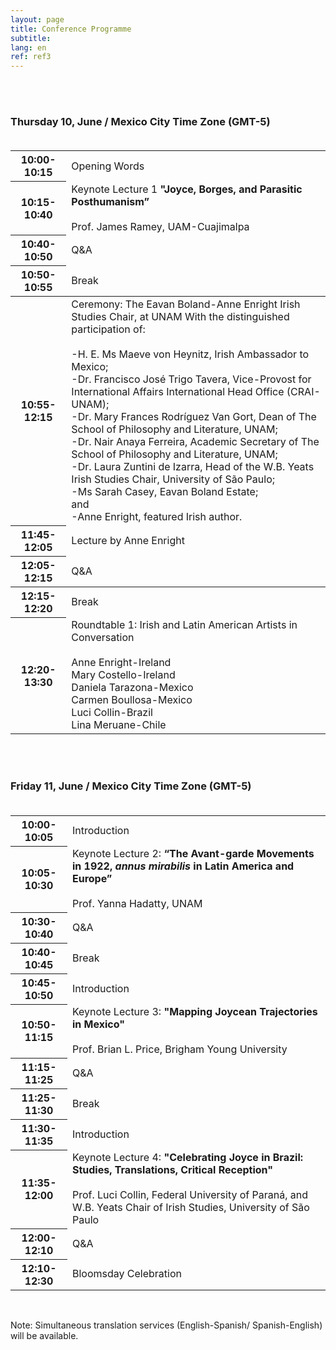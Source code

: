 ```yaml
---
layout: page
title: Conference Programme
subtitle:
lang: en
ref: ref3
---
```


<body>
<br>
<br>
<h3>Thursday 10, June / Mexico City Time Zone (GMT-5)<br><br></h3>
  <table>
    <tr>
      <th>10:00-10:15</th>
      <td colspan="4" rowspan="1">Opening Words</td>
    </tr>
    <tr class="s">
      <th>10:15-10:40</th>
      <td colspan="4" rowspan="1">Keynote Lecture 1<span>
      <b>"Joyce, Borges, and Parasitic Posthumanism”</b><br><br>
      Prof. James Ramey, UAM-Cuajimalpa</span></td>
    </tr>
    <tr>
      <th>10:40-10:50</th>
      <td colspan="4">Q&A</td>
    </tr>
    <tr>
      <th>10:50-10:55</th>
      <td colspan="4">Break</td>
    </tr>
    <tbody>
    <tr class="s">
      <th>10:55-12:15</th>
      <td rowspan="1">Ceremony: The Eavan Boland-Anne Enright Irish Studies Chair, at UNAM
      <span>
      With the distinguished participation of:<br><br>
      -H. E. Ms Maeve von Heynitz, Irish Ambassador to Mexico;<br>
      -Dr. Francisco José Trigo Tavera, Vice-Provost for International Affairs International Head Office (CRAI-UNAM);<br>
      -Dr. Mary Frances Rodríguez Van Gort, Dean of The School of Philosophy and Literature, UNAM;<br>
      -Dr. Nair Anaya Ferreira, Academic Secretary of The School of Philosophy and Literature, UNAM;<br>      
      -Dr. Laura Zuntini de Izarra, Head of the W.B. Yeats Irish Studies Chair, University of São Paulo;<br>
      -Ms Sarah Casey, Eavan Boland Estate;<br>
      and<br>
      -Anne Enright, featured Irish author.
      </span></td>
    </tr>
    <tr class="s">
      <th>11:45-12:05</th>
      <td rowspan="1">Lecture by Anne Enright</td>
    </tr>
    <tr>
      <th>12:05-12:15</th>
      <td rowspan="1">Q&A</td>
    </tr>
    </tbody>
    <tr>
      <th>12:15-12:20</th>
      <td rowspan="1">Break</td>
    </tr>
    <tr class="s">
      <th>12:20-13:30</th>
      <td rowspan="1">Roundtable 1: Irish and Latin American Artists in Conversation<br>
      <span><br>Anne Enright-Ireland<br>
      Mary Costello-Ireland<br>
      Daniela Tarazona-Mexico<br>
      Carmen Boullosa-Mexico<br>
      Luci Collin-Brazil<br>
      Lina Meruane-Chile</span></td>
    </tr>
</table>

<br><br>
<h3>Friday 11, June / Mexico City Time Zone (GMT-5)<br><br></h3>

<table>
  <tr>
    <th>10:00-10:05   </th>
    <td colspan="4" rowspan="1">Introduction</td>
  </tr>
  <tr class="s">
    <th>10:05-10:30</th>
    <td colspan="4" rowspan="1">Keynote Lecture 2:<span>
    <b>“The Avant-garde Movements in 1922, <i>annus mirabilis</i> in Latin America and Europe”</b><br><br>
    Prof. Yanna Hadatty, UNAM</span></td>
  </tr>
  <tr>
    <th>10:30-10:40</th>
    <td colspan="4">Q&A</td>
  </tr>
  <tr>
    <th>10:40-10:45</th>
    <td colspan="4">Break</td>
  </tr>
  <tr>
    <th>10:45-10:50</th>
    <td colspan="4">Introduction</td>
  </tr>
  <tr class="s">
    <th>10:50-11:15</th>
    <td rowspan="1">Keynote Lecture 3:<span>
    <b>"Mapping Joycean Trajectories in Mexico"</b><br><br>
    Prof. Brian L. Price, Brigham Young University
    </span></td>
  </tr>
  <tr>
    <th>11:15-11:25</th>
    <td colspan="4">Q&A</td>
  </tr>
  <tr>
    <th>11:25-11:30</th>
    <td rowspan="1">Break</td>
  </tr>
  <tr>
    <th>11:30-11:35</th>
    <td rowspan="1">Introduction</td>
  </tr>
  <tr class="s">
    <th>11:35-12:00</th>
    <td rowspan="1">Keynote Lecture 4:<span>
    <b>"Celebrating Joyce in Brazil: Studies, Translations, Critical Reception"</b><br><br>
    Prof. Luci Collin, Federal University of Paraná, and W.B. Yeats Chair of Irish Studies, University of São Paulo
    </span></td>
  </tr>
  <tr>
    <th>12:00-12:10</th>
    <td rowspan="1">Q&A</td>
  </tr>
  <tr class="s">
    <th>12:10-12:30</th>
    <td rowspan="1">Bloomsday Celebration</td>
  </tr>
</table>

<br>
<p>Note: Simultaneous translation services (English-Spanish/ Spanish-English) will be available.</p>
  </body>
